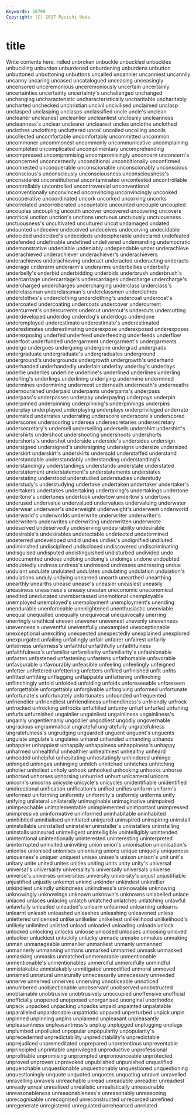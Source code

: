 ```yaml
---
Keywords: 20799 
Copyright: (C) 2017 Ryuichi Ueda
---
```


# title

Write contents here.
ridled unbroken unbuckle unbuckled unbuckles unbuckling unburden unburdened unburdening unburdens
unbutton unbuttoned unbuttoning unbuttons uncalled uncannier uncanniest uncannily uncanny uncaring
uncased uncatalogued unceasing unceasingly uncensored unceremonious unceremoniously uncertain uncertainly uncertainties
uncertainty uncertainty's unchallenged unchanged unchanging uncharacteristic uncharacteristically uncharitable uncharitably uncharted
unchecked unchristian uncivil uncivilised unclaimed unclasp unclasped unclasping unclasps unclassified
uncle uncle's unclean uncleaner uncleanest uncleanlier uncleanliest uncleanly uncleanness uncleanness's
unclear unclearer unclearest uncles unclothe unclothed unclothes unclothing uncluttered uncoil
uncoiled uncoiling uncoils uncollected uncomfortable uncomfortably uncommitted uncommon uncommoner uncommonest
uncommonly uncommunicative uncomplaining uncompleted uncomplicated uncomplimentary uncomprehending uncompressed uncompromising uncompromisingly
unconcern unconcern's unconcerned unconcernedly unconditional unconditionally unconfirmed unconnected unconquerable unconscionable
unconscionably unconscious unconscious's unconsciously unconsciousness unconsciousness's unconsidered unconstitutional uncontaminated uncontested
uncontrollable uncontrollably uncontrolled uncontroversial unconventional unconventionally unconvinced unconvincing unconvincingly uncooked
uncooperative uncoordinated uncork uncorked uncorking uncorks uncorrelated uncorroborated uncountable uncounted
uncouple uncoupled uncouples uncoupling uncouth uncover uncovered uncovering uncovers uncritical
unction unction's unctions unctuous unctuously unctuousness unctuousness's uncultivated uncultured uncut
undamaged undated undaunted undeceive undeceived undeceives undeceiving undecidable undecided undecided's
undecideds undecipherable undeclared undefeated undefended undefinable undefined undelivered undemanding undemocratic
undemonstrative undeniable undeniably undependable under underachieve underachieved underachiever underachiever's underachievers
underachieves underachieving underact underacted underacting underacts underage underarm underarm's underarms
underbellies underbelly underbelly's underbid underbidding underbids underbrush underbrush's undercarriage undercarriage's
undercarriages undercharge undercharge's undercharged undercharges undercharging underclass underclass's underclassman underclassman's
underclassmen underclothes underclothes's underclothing underclothing's undercoat undercoat's undercoated undercoating undercoats
undercover undercurrent undercurrent's undercurrents undercut undercut's undercuts undercutting underdeveloped underdog
underdog's underdogs underdone underemployed underestimate underestimate's underestimated underestimates underestimating underexpose
underexposed underexposes underexposing underfed underfeed underfeeding underfeeds underflow underfoot underfunded
undergarment undergarment's undergarments undergo undergoes undergoing undergone undergrad undergrads undergraduate
undergraduate's undergraduates underground underground's undergrounds undergrowth undergrowth's underhand underhanded underhandedly
underlain underlay underlay's underlays underlie underlies underline underline's underlined underlines
underling underling's underlings underlining underlying undermine undermined undermines undermining undermost
underneath underneath's underneaths undernourished underpaid underpants underpants's underpass underpass's underpasses
underpay underpaying underpays underpin underpinned underpinning underpinning's underpinnings underpins underplay
underplayed underplaying underplays underprivileged underrate underrated underrates underrating underscore underscore's
underscored underscores underscoring undersea undersecretaries undersecretary undersecretary's undersell underselling undersells
undershirt undershirt's undershirts undershoot undershooting undershoots undershorts undershorts's undershot underside
underside's undersides undersign undersigned undersigned's undersigning undersigns undersize undersized underskirt
underskirt's underskirts undersold understaffed understand understandable understandably understanding understanding's understandingly
understandings understands understate understated understatement understatement's understatements understates understating understood
understudied understudies understudy understudy's understudying undertake undertaken undertaker undertaker's undertakers
undertakes undertaking undertaking's undertakings undertone undertone's undertones undertook undertow undertow's
undertows underused undervalue undervalued undervalues undervaluing underwater underwear underwear's underweight
underweight's underwent underworld underworld's underworlds underwrite underwriter underwriter's underwriters underwrites
underwriting underwritten underwrote undeserved undeservedly undeserving undesirability undesirable undesirable's undesirables
undetectable undetected undetermined undeterred undeveloped undid undies undies's undignified undiluted
undiminished undisciplined undisclosed undiscovered undiscriminating undisguised undisputed undistinguished undisturbed undivided
undo undocumented undoes undoing undoing's undoings undone undoubted undoubtedly undress
undress's undressed undresses undressing undue undulant undulate undulated undulates undulating
undulation undulation's undulations unduly undying unearned unearth unearthed unearthing unearthly
unearths unease unease's uneasier uneasiest uneasily uneasiness uneasiness's uneasy uneaten
uneconomic uneconomical unedited uneducated unembarrassed unemotional unemployable unemployed unemployed's unemployment
unemployment's unending unendurable unenforceable unenlightened unenthusiastic unenviable unequal unequalled unequally
unequivocal unequivocally unerring unerringly unethical uneven unevener unevenest unevenly unevenness
unevenness's uneventful uneventfully unexampled unexceptionable unexceptional unexciting unexpected unexpectedly unexplained
unexplored unexpurgated unfailing unfailingly unfair unfairer unfairest unfairly unfairness unfairness's
unfaithful unfaithfully unfaithfulness unfaithfulness's unfamiliar unfamiliarity unfamiliarity's unfashionable unfasten unfastened
unfastening unfastens unfathomable unfavorable unfavourable unfavourably unfeasible unfeeling unfeelingly unfeigned
unfetter unfettered unfettering unfetters unfilled unfinished unfit unfits unfitted unfitting
unflagging unflappable unflattering unflinching unflinchingly unfold unfolded unfolding unfolds unforeseeable
unforeseen unforgettable unforgettably unforgivable unforgiving unformed unfortunate unfortunate's unfortunately unfortunates
unfounded unfrequented unfriendlier unfriendliest unfriendliness unfriendliness's unfriendly unfrock unfrocked unfrocking
unfrocks unfulfilled unfunny unfurl unfurled unfurling unfurls unfurnished ungainlier ungainliest
ungainliness ungainliness's ungainly ungentlemanly ungodlier ungodliest ungodly ungovernable ungracious ungrammatical
ungrateful ungratefully ungratefulness ungratefulness's ungrudging unguarded unguent unguent's unguents ungulate
ungulate's ungulates unhand unhanded unhanding unhands unhappier unhappiest unhappily unhappiness
unhappiness's unhappy unharmed unhealthful unhealthier unhealthiest unhealthy unheard unheeded unhelpful
unhesitating unhesitatingly unhindered unhinge unhinged unhinges unhinging unhitch unhitched unhitches
unhitching unholier unholiest unholy unhook unhooked unhooking unhooks unhorse unhorsed
unhorses unhorsing unhurried unhurt unicameral unicorn unicorn's unicorns unicycle unicycle's
unicycles unidentifiable unidentified unidirectional unification unification's unified unifies uniform uniform's
uniformed uniforming uniformity uniformity's uniformly uniforms unify unifying unilateral unilaterally
unimaginable unimaginative unimpaired unimpeachable unimplementable unimplemented unimportant unimpressed unimpressive uninformative
uninformed uninhabitable uninhabited uninhibited uninitialised uninitiated uninjured uninspired uninspiring uninstall
uninstallable uninstalled uninstaller uninstaller's uninstallers uninstalling uninstalls uninsured unintelligent unintelligible
unintelligibly unintended unintentional unintentionally uninterested uninteresting uninterpreted uninterrupted uninvited uninviting
union union's unionisation unionisation's unionise unionised unionises unionising unions unique
uniquely uniqueness uniqueness's uniquer uniquest unisex unisex's unison unison's unit
unit's unitary unite united unites unities uniting units unity unity's
universal universal's universality universality's universally universals universe universe's universes universities
university university's unjust unjustifiable unjustified unjustly unkempt unkind unkinder unkindest
unkindlier unkindliest unkindly unkindness unkindness's unknowable unknowing unknowingly unknowings unknown
unknown's unknowns unlabelled unlace unlaced unlaces unlacing unlatch unlatched unlatches
unlatching unlawful unlawfully unleaded unleaded's unlearn unlearned unlearning unlearns unlearnt
unleash unleashed unleashes unleashing unleavened unless unlettered unlicensed unlike unlikelier
unlikeliest unlikelihood unlikelihood's unlikely unlimited unlisted unload unloaded unloading unloads
unlock unlocked unlocking unlocks unloose unloosed unlooses unloosing unloved unluckier
unluckiest unluckily unlucky unmade unmake unmakes unmaking unman unmanageable unmanlier
unmanliest unmanly unmanned unmannerly unmanning unmans unmarked unmarried unmask unmasked
unmasking unmasks unmatched unmemorable unmentionable unmentionable's unmentionables unmerciful unmercifully unmindful
unmistakable unmistakably unmitigated unmodified unmoral unmoved unnamed unnatural unnaturally unnecessarily
unnecessary unneeded unnerve unnerved unnerves unnerving unnoticeable unnoticed unnumbered unobjectionable
unobservant unobserved unobstructed unobtainable unobtrusive unobtrusively unoccupied unoffensive unofficial unofficially
unopened unopposed unorganised unoriginal unorthodox unpack unpacked unpacking unpacks unpaid
unpainted unpalatable unparalleled unpardonable unpatriotic unpaved unperturbed unpick unpin unpinned
unpinning unpins unplanned unpleasant unpleasantly unpleasantness unpleasantness's unplug unplugged unplugging
unplugs unplumbed unpolluted unpopular unpopularity unpopularity's unprecedented unpredictability unpredictability's unpredictable
unprejudiced unpremeditated unprepared unpretentious unpreventable unprincipled unprintable unprivileged unproductive unprofessional
unprofitable unpromising unprompted unpronounceable unprotected unproved unproven unprovoked unpublished unpunished
unqualified unquenchable unquestionable unquestionably unquestioned unquestioning unquestioningly unquote unquoted unquotes
unquoting unravel unravelled unravelling unravels unreachable unread unreadable unreadier unreadiest
unready unreal unrealised unrealistic unrealistically unreasonable unreasonableness unreasonableness's unreasonably unreasoning
unrecognisable unrecognised unreconstructed unrecorded unrefined unregenerate unregistered unregulated unrehearsed unrelated
